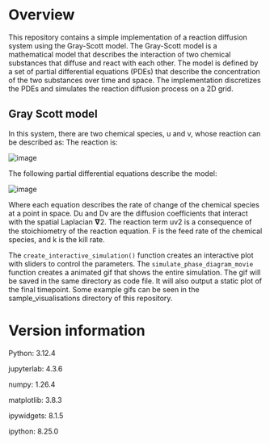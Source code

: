 # Overview
This repository contains a simple implementation of a reaction diffusion system using the Gray-Scott model. 
The Gray-Scott model is a mathematical model that describes the interaction of two chemical substances that diffuse and react with each other. 
The model is defined by a set of partial differential equations (PDEs) that describe the concentration of the two substances over time and space.
The implementation discretizes the PDEs and simulates the reaction diffusion process on a 2D grid.
## Gray Scott model
In this system, there are two chemical species, u and v, whose reaction can be described as:
The reaction is: 

![image](https://github.com/user-attachments/assets/4ea761fe-e9f6-4282-aa50-2c3a9fc4f110)

The following partial differential equations describe the model:

![image](https://github.com/user-attachments/assets/54671cb2-5df9-47c0-a3fc-45dfc1d587bb)

Where each equation describes the rate of change of the chemical species at a point in space. Du and Dv are the diffusion coefficients that interact with the spatial Laplacian 𝛁2. The reaction term uv2 is a consequence of the stoichiometry of the reaction equation. F is the feed rate of the chemical species, and k is the kill rate.

The `create_interactive_simulation()` function creates an interactive plot with sliders to control the parameters.
The `simulate_phase_diagram_movie` function creates a animated gif that shows the entire simulation. The gif will be saved in the same directory as code file. It will also output a static plot of the final timepoint.
Some example gifs can be seen in the sample_visualisations directory of this repository.
# Version information
Python: 3.12.4

jupyterlab: 4.3.6

numpy: 1.26.4

matplotlib: 3.8.3

ipywidgets: 8.1.5

ipython: 8.25.0
